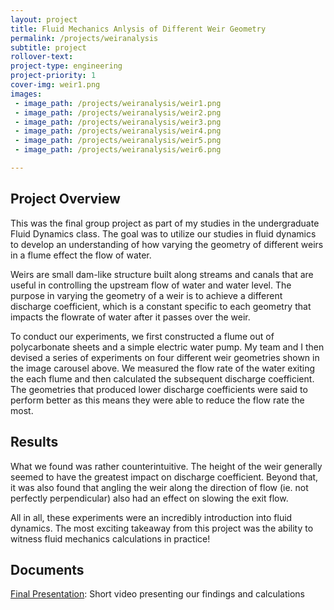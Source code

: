 ```yaml
---
layout: project 
title: Fluid Mechanics Anlysis of Different Weir Geometry 
permalink: /projects/weiranalysis
subtitle: project
rollover-text:
project-type: engineering
project-priority: 1
cover-img: weir1.png
images:
 - image_path: /projects/weiranalysis/weir1.png
 - image_path: /projects/weiranalysis/weir2.png
 - image_path: /projects/weiranalysis/weir3.png
 - image_path: /projects/weiranalysis/weir4.png
 - image_path: /projects/weiranalysis/weir5.png
 - image_path: /projects/weiranalysis/weir6.png

---
```


## Project Overview

This was the final group project as part of my studies in the undergraduate Fluid Dynamics class. The goal was to utilize our studies in fluid dynamics to develop an understanding of how varying the geometry of different weirs in a flume effect the flow of water. 

Weirs are small dam-like structure built along streams and canals that are useful in controlling the upstream flow of water and water level. The purpose in varying the geometry of a weir is to achieve a different discharge coefficient, which is a constant specific to each geometry that impacts the flowrate of water after it passes over the weir.

To conduct our experiments, we first constructed a flume out of polycarbonate sheets and a simple electric water pump. My team and I then devised a series of experiments on four different weir geometries shown in the image carousel above. We measured the flow rate of the water exiting the each flume and then calculated the subsequent discharge coefficient. The geometries that produced lower discharge coefficients were said to perform better as this means they were able to reduce the flow rate the most.

## Results

What we found was rather counterintuitive. The height of the weir generally seemed to have the greatest impact on discharge coefficient. Beyond that, it was also found that angling the weir along the direction of flow (ie. not perfectly perpendicular) also had an effect on slowing the exit flow. 

All in all, these experiments were an incredibly introduction into fluid dynamics. The most exciting takeaway from this project was the ability to witness fluid mechanics calculations in practice!

## Documents

[Final Presentation](https://www.youtube.com/watch?app=desktop&v=ttrqCmbh04s): Short video presenting our findings and calculations